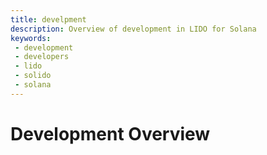 ```yaml
---
title: develpment
description: Overview of development in LIDO for Solana
keywords:
 - development
 - developers
 - lido
 - solido
 - solana
---
```


# Development Overview

